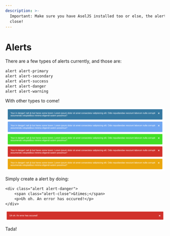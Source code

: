 ```yaml
---
description: >-
  Important: Make sure you have AselJS installed too or else, the alerts won't
  close!
---
```


# Alerts

There are a few types of alerts currently, and those are:

```text
alert alert-primary
alert alert-secondary
alert alert-success
alert alert-danger
alert alert-warning
```

With other types to come!

![This is what they currently look like.](../.gitbook/assets/image%20%282%29.png)

Simply create a alert by doing:

```markup
<div class="alert alert-danger">
    <span class="alert-close">&times;</span>
    <p>Uh oh. An error has occured!</p>
</div>
```

![](../.gitbook/assets/image%20%283%29.png)

Tada!

